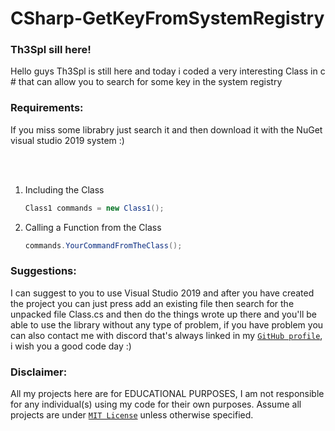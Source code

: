 # CSharp-GetKeyFromSystemRegistry

### Th3Spl sill here!

Hello guys Th3Spl is still here and today i coded a very interesting Class in c # that can allow you to search for some key in the system registry 

### Requirements:
If you miss some librabry just search it and then download it with the NuGet visual studio 2019 system :)

<br>
<br>

1. Including the Class 
   ```C#
   Class1 commands = new Class1();
   ```
   
2. Calling a Function from the Class   
   ```C#
   commands.YourCommandFromTheClass();
   ```

### Suggestions: 

I can suggest to you to use Visual Studio 2019 and after you have created the project you can just press add an existing file then search for the unpacked file Class.cs
and then do the things wrote up there and you'll be able to use the library without any type of problem, if you have problem you can also contact me with discord that's always linked in my [`GitHub profile`](https://github.com/Th3Spl), i wish you a good code day :)
   
### Disclaimer:
All my projects here are for EDUCATIONAL PURPOSES, I am not responsible for any individual(s) using my code for their own purposes. Assume all projects are under [`MIT License`](https://opensource.org/licenses/MIT)  unless otherwise specified.
